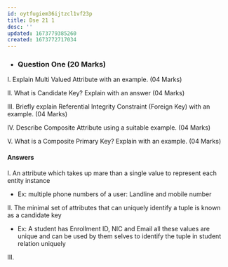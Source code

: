 ```yaml
---
id: oytfugiem36ijtzcl1vf23p
title: Dse 21 1
desc: ''
updated: 1673779385260
created: 1673772717034
---
```


- ### **Question One (20 Marks)**

I. Explain Multi Valued Attribute with an example. (04 Marks)

II. What is Candidate Key? Explain with an answer (04 Marks)

III. Briefly explain Referential Integrity Constraint (Foreign Key) with an example. (04 Marks)

IV. Describe Composite Attribute using a suitable example. (04 Marks)

V. What is a Composite Primary Key? Explain with an example. (04 Marks)

#### **Answers**

I. An attribute which takes up mare than a single value to represent each entity instance

- Ex: multiple phone numbers of a user: Landline and mobile number

II. The minimal set of attributes that can uniquely identify a tuple is known as a candidate key

- Ex: A student has Enrollment ID, NIC and Email all these values are unique and can be used by them selves to identify the tuple in student relation uniquely

III.